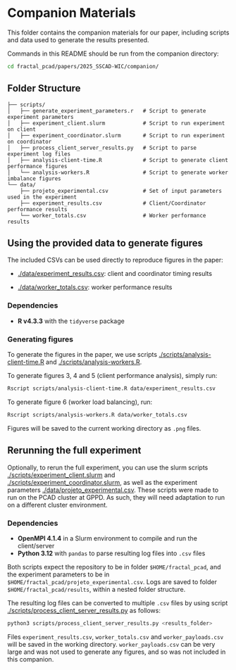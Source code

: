 # Companion Materials

This folder contains the companion materials for our paper, including scripts and data used to generate the results presented.

Commands in this README should be run from the companion directory:

```bash
cd fractal_pcad/papers/2025_SSCAD-WIC/companion/
```

## Folder Structure

```
├── scripts/
│   ├── generate_experiment_parameters.r   # Script to generate experiment parameters
│   ├── experiment_client.slurm            # Script to run experiment on client
│   ├── experiment_coordinator.slurm       # Script to run experiment on coordinator
│   ├── process_client_server_results.py   # Script to parse experiment log files
│   ├── analysis-client-time.R             # Script to generate client performance figures
│   └── analysis-workers.R                 # Script to generate worker imbalance figures
└── data/
    ├── projeto_experimental.csv           # Set of input parameters used in the experiment
    ├── experiment_results.csv             # Client/Coordinator performance results
    └── worker_totals.csv                  # Worker performance results
``` 

## Using the provided data to generate figures

The included CSVs can be used directly to reproduce figures in the paper:

- [./data/experiment_results.csv](./data/experiment_results.csv): client and coordinator timing results

- [./data/worker_totals.csv](./data/worker_totals.csv): worker performance results

### Dependencies

- **R v4.3.3** with the `tidyverse` package

### Generating figures

To generate the figures in the paper, we use scripts [./scripts/analysis-client-time.R](./scripts/analysis-client-time.R) 
and [./scripts/analysis-workers.R](./scripts/analysis-workers.R).

To generate figures 3, 4 and 5 (client performance analysis), simply run:

```bash
Rscript scripts/analysis-client-time.R data/experiment_results.csv
```

To generate figure 6 (worker load balancing), run:

```bash
Rscript scripts/analysis-workers.R data/worker_totals.csv
```

Figures will be saved to the current working directory as `.png` files.

## Rerunning the full experiment

Optionally, to rerun the full experiment, you can use the slurm scripts 
[./scripts/experiment_client.slurm](./scripts/experiment_client.slurm)
and [./scripts/experiment_coordinator.slurm](./scripts/experiment_coordinator.slurm), 
as well as the experiment parameters [./data/projeto_experimental.csv](./data/projeto_experimental.csv). 
These scripts were made to run on the PCAD cluster at GPPD. As such, they will need adaptation to 
run on a different cluster environment. 

### Dependencies

- **OpenMPI 4.1.4** in a Slurm environment to compile and run the client/server
- **Python 3.12** with `pandas` to parse resulting log files into `.csv` files

Both scripts expect the repository to be in folder `$HOME/fractal_pcad`, and the experiment
parameters to be in `$HOME/fractal_pcad/projeto_experimental.csv`. Logs are saved to folder 
`$HOME/fractal_pcad/results`, within a nested folder structure.

The resulting log files can be converted to multiple `.csv` files by using script 
[./scripts/process_client_server_results.py](./scripts/process_client_server_results.py) as follows:

```bash
python3 scripts/process_client_server_results.py <results_folder>
```

Files `experiment_results.csv`, `worker_totals.csv` and `worker_payloads.csv` will be 
saved in the working directory. `worker_payloads.csv` can be very 
large and was not used to generate any figures, and so was not included in this companion.
